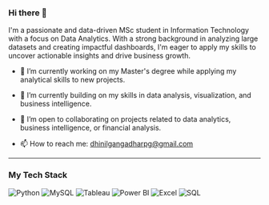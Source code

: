 ### Hi there 👋

I'm a passionate and data-driven MSc student in Information Technology with a focus on Data Analytics. With a strong background in analyzing large datasets and creating impactful dashboards, I'm eager to apply my skills to uncover actionable insights and drive business growth.

* 🔭 I’m currently working on my Master's degree while applying my analytical skills to new projects.

* 🌱 I’m currently building on my skills in data analysis, visualization, and business intelligence.

* 👯 I’m open to collaborating on projects related to data analytics, business intelligence, or financial analysis.

* 📫 How to reach me: dhinilgangadharpg@gmail.com

---

### My Tech Stack

![Python](https://img.shields.io/badge/Python-3776AB?style=for-the-badge&logo=python&logoColor=white)
![MySQL](https://img.shields.io/badge/MySQL-4479A1?style=for-the-badge&logo=mysql&logoColor=white)
![Tableau](https://img.shields.io/badge/Tableau-E97627?style=for-the-badge&logo=tableau&logoColor=white)
![Power BI](https://img.shields.io/badge/Power_BI-F2C811?style=for-the-badge&logo=power-bi&logoColor=black)
![Excel](https://img.shields.io/badge/Microsoft_Excel-217346?style=for-the-badge&logo=microsoft-excel&logoColor=white)
![SQL](https://img.shields.io/badge/SQL-4479A1?style=for-the-badge&logo=sql&logoColor=white)


